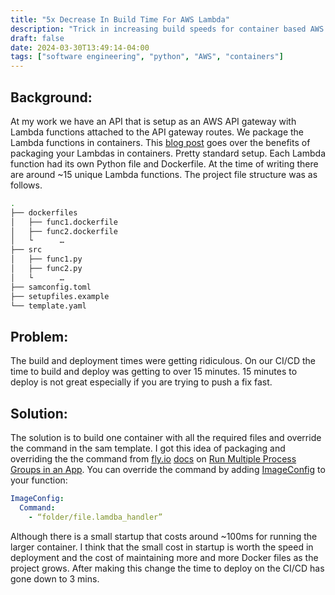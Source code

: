 ```yaml
---
title: "5x Decrease In Build Time For AWS Lambda"
description: "Trick in increasing build speeds for container based AWS lambdas."
draft: false
date: 2024-03-30T13:49:14-04:00
tags: ["software engineering", "python", "AWS", "containers"]
---
```


## Background:
At my work we have an API that is setup as an AWS API gateway with Lambda functions attached to the API gateway routes. We package the Lambda functions in containers. This [blog post](https://aaronstuyvenberg.com/posts/containers-on-lambda) goes over the benefits of packaging your Lambdas in containers. Pretty standard setup. Each Lambda function had its own Python file and Dockerfile. At the time of writing there are around ~15 unique Lambda functions. The project file structure was as follows.
```bash
.
├── dockerfiles
│   ├── func1.dockerfile
│   ├── func2.dockerfile
│   └      …
├── src
│   ├── func1.py
│   ├── func2.py
│   └      …
├── samconfig.toml
├── setupfiles.example
└── template.yaml
```

## Problem:
The build and deployment times were getting ridiculous. On our CI/CD the time to build and deploy was getting to over 15 minutes. 15 minutes to deploy is not great especially if you are trying to push a fix fast.

## Solution:
The solution is to build one container with all the required files and override the command in the sam template. I got this idea of packaging and overriding the the command from [fly.io](https://fly.io/) [docs](https://fly.io/docs/) on [Run Multiple Process Groups in an App](https://fly.io/docs/apps/processes/). You can override the command by adding [ImageConfig](https://docs.aws.amazon.com/AWSCloudFormation/latest/UserGuide/aws-properties-Lambda-function-imageconfig.html) to your function:
```yaml
ImageConfig:
  Command:
    - “folder/file.lamdba_handler”
```
Although there is a small startup that costs around ~100ms for running the larger container. I think that the small cost in startup is worth the speed in deployment and the cost of maintaining more and more Docker files as the project grows. After making this change the time to deploy on the CI/CD has gone down to 3 mins.
